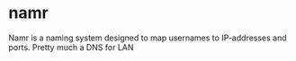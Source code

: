 # namr
Namr is a naming system designed to map usernames to IP-addresses and ports. Pretty much a DNS for LAN
